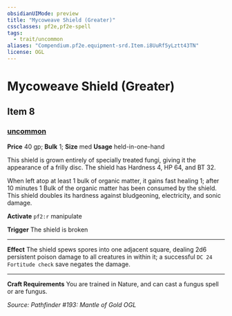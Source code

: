```yaml
---
obsidianUIMode: preview
title: "Mycoweave Shield (Greater)"
cssclasses: pf2e,pf2e-spell
tags:
  - trait/uncommon
aliases: "Compendium.pf2e.equipment-srd.Item.i8UuRf5yLztt43TN"
license: OGL
---
```

# Mycoweave Shield (Greater)
## Item 8
### [uncommon](uncommon "Uncommon Rarity Trait")


**Price** 40 gp; 
**Bulk** 1; **Size** med
**Usage** held-in-one-hand

This shield is grown entirely of specially treated fungi, giving it the appearance of a frilly disc. The shield has Hardness 4, HP 64, and BT 32.

When left atop at least 1 bulk of organic matter, it gains fast healing 1; after 10 minutes 1 Bulk of the organic matter has been consumed by the shield. This shield doubles its hardness against bludgeoning, electricity, and sonic damage.

**Activate** `pf2:r` manipulate

**Trigger** The shield is broken

* * *

**Effect** The shield spews spores into one adjacent square, dealing 2d6 persistent poison damage to all creatures in within it; a successful `DC 24 Fortitude check` save negates the damage.

* * *

**Craft Requirements** You are trained in Nature, and can cast a fungus spell or are fungus.

*Source: Pathfinder #193: Mantle of Gold*
*OGL*